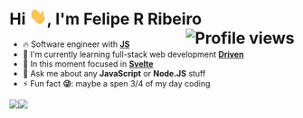 <h1 align="left">Hi <img src="./img/hi.gif" height="30px" />, I'm Felipe R Ribeiro <img align="right" src="https://komarev.com/ghpvc/?username=Yokuny&style=for-the-badge&color=blue" alt="Profile views" /></h1>

- 🔥 Software engineer with **[JS](https://developer.mozilla.org/pt-BR/docs/Web/JavaScript)**
- 🔭 I'm currently learning full-stack web development **[Driven](https://github.com/driven-education)**
- 🌱 In this moment focused in **[Svelte](https://svelte.dev/)**
- 💬 Ask me about any **JavaScript** or **Node.JS** stuff
- ⚡ Fun fact **😜**: maybe a spen 3/4 of my day coding

<div style="display:flex">
  <img src="https://github-readme-stats.vercel.app/api?username=Yokuny&theme=radical&bg_color=00000000&hide_border=true&show_icons=true" />
  <img src="https://github-readme-stats.vercel.app/api/top-langs/?username=Yokuny&layout=compact&theme=radical&bg_color=00000000&hide_border=true" />
</div>
